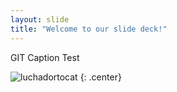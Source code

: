 ```yaml
---
layout: slide
title: "Welcome to our slide deck!"
---
```


GIT Caption Test

![luchadortocat](https://octodex.github.com/images/luchadortocat.png)
{: .center}
